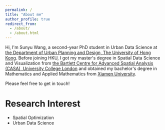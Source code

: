 ```yaml
---
permalink: /
title: "About me"
author_profile: true
redirect_from: 
  - /about/
  - /about.html
---
```


Hi, I'm Sunyu Wang, a second-year PhD student in Urban Data Science at [the Department of Urban Planning and Design, The University of Hong Kong](https://www.arch.hku.hk/programmes_/upad/). Before joining HKU, I got my master's degree in Spatial Data Science and Visualization from [the Bartlett Centre for Advanced Spatial Analysis (CASA), University College London](https://www.ucl.ac.uk/bartlett/casa) and obtained my bachelor's degree in Mathematics and Applied Mathematics from [Xiamen University](https://en.xmu.edu.cn/main.htm).

Please feel free to get in touch!

Research Interest
======
- Spatial Optimization
- Urban Data Science

